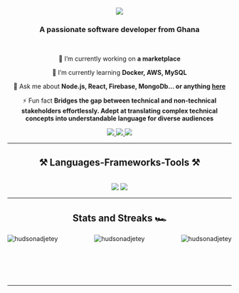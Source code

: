 
<h1 align="center">
    <img src="https://readme-typing-svg.herokuapp.com/?font=Righteous&size=35&center=true&vCenter=true&width=500&height=70&duration=4000&lines=Hi+There!+👋;+I'm+Emmanuel+Hudson!;" />
</h1>

<h3 align="center">A passionate software developer from Ghana</h3>

<br/>

<div align="center">
 
 🔭 I’m currently working on **a marketplace**
 
 🌱 I’m currently learning **Docker, AWS, MySQL**

💬 Ask me about **Node.js, React, Firebase, MongoDb... or anything [here](https://github.com/hudsonadjetey/hudsonadjetey/issues)**

⚡ Fun fact **Bridges the gap between technical and non-technical stakeholders effortlessly. Adept at translating complex technical concepts into understandable language for diverse audiences**

 </div>
 
<div align="center"> 
  <a href="mailto:adjetey545@gmail.com">
    <img src="https://img.shields.io/badge/Gmail-333333?style=for-the-badge&logo=gmail&logoColor=black" />
  </a>
  <a href="https://linkedin.com/in/hudsonadjetey" target="_blank">
    <img src="https://img.shields.io/badge/LinkedIn-0077B5?style=for-the-badge&logo=linkedin&logoColor=white" target="_blank" />
  </a>
  <a href="https://hudson-swifttech.onrender.com/" target="_blank">
     <img src="https://img.shields.io/badge/Portfolio-FF5722?style=for-the-badge&logo=todoist&logoColor=white" target="_blank" /> <!-- sqlite, safari, google-chrome are other good icon options -->
  </a>
</div>

 <hr/>
 
<h2 align="center">⚒️ Languages-Frameworks-Tools ⚒️</h2>
<br/>
<div align="center">
    <img src="https://skillicons.dev/icons?i=react,bootstrap,mui,html,css,vscode,github,figma,tailwind,git" />
    <img src="https://skillicons.dev/icons?i=nodejs,python,javascript,typescript,express,mongodb,mysql" /><br>
</div>
<hr />
<h2 align="center">Stats and Streaks 🏎️</h2>
<div align="center">
    
<p><img align="left" src="https://github-readme-stats.vercel.app/api/top-langs?username=hudsonadjetey&show_icons=true&locale=en&layout=compact" alt="hudsonadjetey" /></p>
<p><img align="right" src="https://github-readme-streak-stats.herokuapp.com/?user=hudsonadjetey&" alt="hudsonadjetey" /></p>
<p><img align="center" src="https://github-readme-stats.vercel.app/api?username=hudsonadjetey&show_icons=true&locale=en" alt="hudsonadjetey" /></p>
<br />
<br />
<br />


</div>
<br/>
<hr/>
